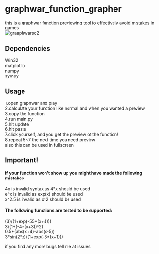 # graphwar_function_grapher  
this is a graphwar function previewing tool to effectively avoid mistakes in games  
![graaphwarsc2](https://user-images.githubusercontent.com/81552194/181109910-33740a83-34f2-432d-8509-f7f28dd0f7a8.png)
## Dependencies  
Win32  
matplotlib  
numpy  
sympy  
## Usage
1.open graphwar and play  
2.calculate your function like normal and when you wanted a preview  
3.copy the function  
4.run main.py  
5.hit update  
6.hit paste  
7.click yourself, and you get the preview of the function!  
8.repeat 5~7 the next time you need preview  
also this can be used in fullscreen
## Important!  
#### if your function won't show up you might have made the following mistakes
4x is invalid syntax as 4\*x should be used  
e^x is invalid as exp(x) should be used  
x^2.5 is invalid as x^2 should be used  

#### The following functions are tested to be supported:  
(3)/(1+exp(-55\*(x+4)))  
3/(1+(-4\*(x+3))^2)  
0.5\*(abs(x+4)-abs(x-5))  
3\*sin(2\*x)/(1+exp(-3\*(x+1)))  

if you find any more bugs tell me at issues
